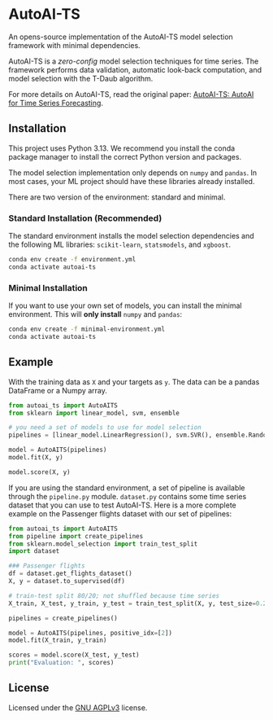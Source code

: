 # AutoAI-TS

An opens-source implementation of the AutoAI-TS model selection framework with minimal dependencies.

AutoAI-TS is a *zero-config* model selection techniques for time series.
The framework performs data validation, automatic look-back computation, and model selection with the T-Daub algorithm.

For more details on AutoAI-TS, read the original paper: [AutoAI-TS: AutoAI for Time Series Forecasting](https://dl.acm.org/doi/10.1145/3448016.3457557).

## Installation

This project uses Python 3.13.
We recommend you install the conda package manager to install the correct Python version and packages.

The model selection implementation only depends on `numpy` and `pandas`.
In most cases, your ML project should have these libraries already installed.

There are two version of the environment: standard and minimal.

### Standard Installation (Recommended)

The standard environment installs the model selection dependencies and the following ML libraries: `scikit-learn`, `statsmodels`, and `xgboost`.

```sh
conda env create -f environment.yml
conda activate autoai-ts
```

### Minimal Installation

If you want to use your own set of models, you can install the minimal environment.
This will **only install** `numpy` and `pandas`:

```sh
conda env create -f minimal-environment.yml
conda activate autoai-ts
```

## Example

With the training data as `X` and your targets as `y`.
The data can be a pandas DataFrame or a Numpy array.

```py
from autoai_ts import AutoAITS
from sklearn import linear_model, svm, ensemble

# you need a set of models to use for model selection
pipelines = [linear_model.LinearRegression(), svm.SVR(), ensemble.RandomForestRegressor()]

model = AutoAITS(pipelines)
model.fit(X, y)

model.score(X, y)
```

If you are using the standard environment, a set of pipeline is available through the `pipeline.py` module.
`dataset.py` contains some time series dataset that you can use to test AutoAI-TS.
Here is a more complete example on the Passenger flights dataset with our set of pipelines:

```py
from autoai_ts import AutoAITS
from pipeline import create_pipelines
from sklearn.model_selection import train_test_split
import dataset

### Passenger flights
df = dataset.get_flights_dataset()
X, y = dataset.to_supervised(df)

# train-test split 80/20; not shuffled because time series
X_train, X_test, y_train, y_test = train_test_split(X, y, test_size=0.2, shuffle=False)

pipelines = create_pipelines()

model = AutoAITS(pipelines, positive_idx=[2])
model.fit(X_train, y_train)

scores = model.score(X_test, y_test)
print("Evaluation: ", scores)
```

## License

Licensed under the [GNU AGPLv3](LICENSE) license.
